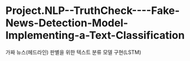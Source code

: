 # Project.NLP--TruthCheck----Fake-News-Detection-Model-Implementing-a-Text-Classification
가짜 뉴스(헤드라인) 판별을 위한  텍스트 분류 모델 구현(LSTM)
